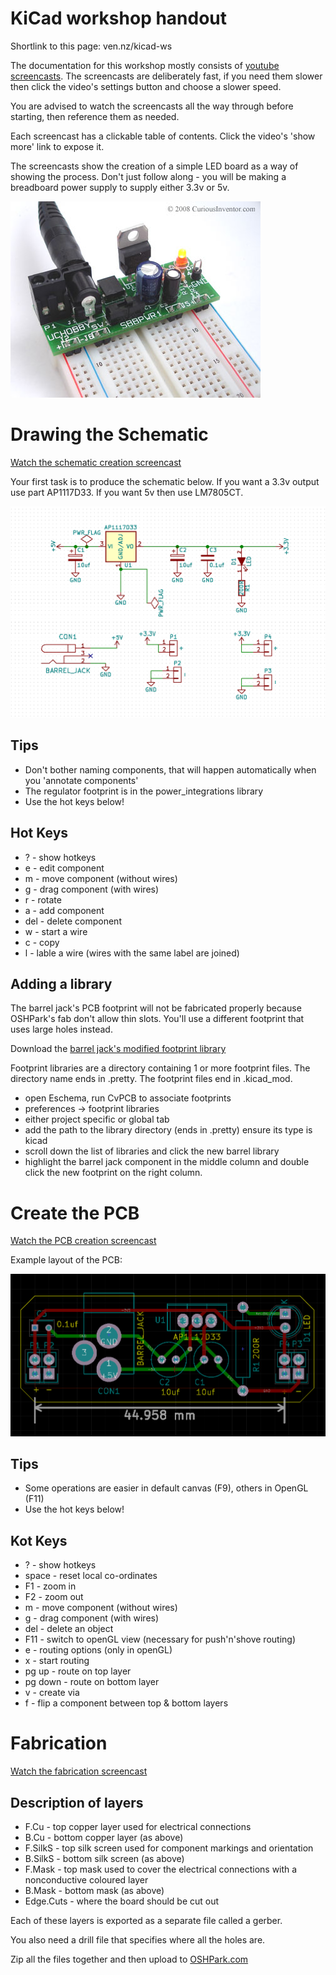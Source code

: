 # KiCad workshop handout

Shortlink to this page: ven.nz/kicad-ws

The documentation for this workshop mostly consists of [youtube
screencasts](https://www.youtube.com/playlist?list=PLmcDgdDpcaPjIBy60y22XzG036ckQI7bC). The
screencasts are deliberately fast, if you need them slower then click the video's settings button and choose a slower speed.

You are advised to watch the screencasts all the way through before starting,
then reference them as needed.

Each screencast has a clickable table of contents. Click the video's 'show more' link to expose it.

The screencasts show the creation of a simple LED board as a way of showing the
process. Don't just follow along - you will be making a breadboard power supply to supply either 3.3v or 5v.

![photo](pcb-psu.jpg)

# Drawing the Schematic

[Watch the schematic creation screencast](https://www.youtube.com/watch?v=v-qCI8wv72w&list=PLmcDgdDpcaPjIBy60y22XzG036ckQI7bC&index=1)

Your first task is to produce the schematic below.
If you want a 3.3v output use part AP1117D33. If you want 5v then use LM7805CT.

![schematic](schematic.png)

## Tips

* Don't bother naming components, that will happen automatically when you
 'annotate components'
* The regulator footprint is in the power_integrations library
* Use the hot keys below!

## Hot Keys

* ? - show hotkeys
* e - edit component
* m - move component (without wires)
* g - drag component (with wires)
* r - rotate
* a - add component
* del - delete component
* w - start a wire
* c - copy
* l - lable a wire (wires with the same label are joined)

## Adding a library

The barrel jack's PCB footprint will not be fabricated properly because
OSHPark's fab don't allow thin slots. You'll use a different footprint that uses
large holes instead.

Download the [barrel jack's modified footprint library](https://github.com/mattvenn/kicad/raw/master/breadboard-psu/barrel.zip)

Footprint libraries are a directory containing 1 or more footprint
files. The directory name ends in .pretty. The footprint files end in
.kicad_mod.

* open Eschema, run CvPCB to associate footprints
* preferences -> footprint libraries
* either project specific or global tab
* add the path to the library directory (ends in .pretty) ensure its type is kicad
* scroll down the list of libraries and click the new barrel library
* highlight the barrel jack component in the middle column and double click the
 new footprint on the right column.

# Create the PCB

[Watch the PCB creation screencast](https://www.youtube.com/watch?v=g9wKArt-YmE&index=2&list=PLmcDgdDpcaPjIBy60y22XzG036ckQI7bC)

Example layout of the PCB:

![layout](layout.png)

## Tips

* Some operations are easier in default canvas (F9), others in OpenGL (F11)
* Use the hot keys below!

## Kot Keys

* ? - show hotkeys
* space - reset local co-ordinates
* F1 - zoom in
* F2 - zoom out
* m - move component (without wires)
* g - drag component (with wires)
* del - delete an object
* F11 - switch to openGL view (necessary for push'n'shove routing)
* e - routing options (only in openGL)
* x - start routing
* pg up - route on top layer
* pg down - route on bottom layer
* v - create via
* f - flip a component between top & bottom layers

# Fabrication

[Watch the fabrication screencast](https://www.youtube.com/watch?v=VwQu3Ap_2rI&list=PLmcDgdDpcaPjIBy60y22XzG036ckQI7bC&index=5)

## Description of layers

* F.Cu - top copper layer used for electrical connections
* B.Cu - bottom copper layer (as above)
* F.SilkS - top silk screen used for component markings and orientation
* B.SilkS - bottom silk screen (as above)
* F.Mask - top mask used to cover the electrical connections with a nonconductive coloured layer
* B.Mask - bottom mask (as above)
* Edge.Cuts - where the board should be cut out

Each of these layers is exported as a separate file called a gerber.

You also need a drill file that specifies where all the holes are.

Zip all the files together and then upload to [OSHPark.com](http://oshpark.com)
